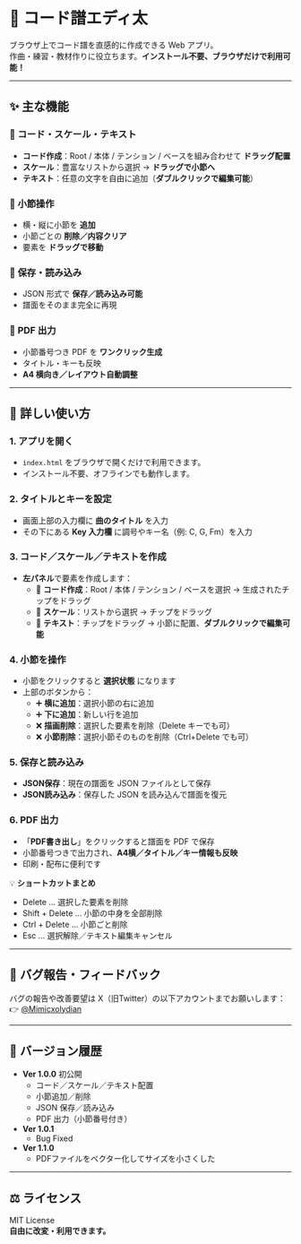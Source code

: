 # 🎵 コード譜エディ太

ブラウザ上でコード譜を直感的に作成できる Web アプリ。  
作曲・練習・教材作りに役立ちます。**インストール不要、ブラウザだけで利用可能！**

---

## ✨ 主な機能

### 🎼 **コード・スケール・テキスト**
- **コード作成**：Root / 本体 / テンション / ベースを組み合わせて **ドラッグ配置**  
- **スケール**：豊富なリストから選択 → **ドラッグで小節へ**  
- **テキスト**：任意の文字を自由に追加（**ダブルクリックで編集可能**）  

### 🧩 **小節操作**
- 横・縦に小節を **追加**  
- 小節ごとの **削除／内容クリア**  
- 要素を **ドラッグで移動**  

### 💾 **保存・読み込み**
- JSON 形式で **保存／読み込み可能**  
- 譜面をそのまま完全に再現  

### 📄 **PDF 出力**
- 小節番号つき PDF を **ワンクリック生成**  
- タイトル・キーも反映  
- **A4 横向き／レイアウト自動調整**  

---

## 🚀 **詳しい使い方**

### 1. アプリを開く
- `index.html` をブラウザで開くだけで利用できます。  
- インストール不要、オフラインでも動作します。  

### 2. タイトルとキーを設定
- 画面上部の入力欄に **曲のタイトル** を入力  
- その下にある **Key 入力欄** に調号やキー名（例: C, G, Fm）を入力  

### 3. コード／スケール／テキストを作成
- **左パネル**で要素を作成します：  
  - 🎼 **コード作成**：Root / 本体 / テンション / ベースを選択 → 生成されたチップをドラッグ  
  - 🎹 **スケール**：リストから選択 → チップをドラッグ  
  - 📝 **テキスト**：チップをドラッグ → 小節に配置、**ダブルクリックで編集可能**  

### 4. 小節を操作
- 小節をクリックすると **選択状態** になります  
- 上部のボタンから：  
  - ➕ **横に追加**：選択小節の右に追加  
  - ➕ **下に追加**：新しい行を追加  
  - ❌ **描画削除**：選択した要素を削除（Delete キーでも可）  
  - ❌ **小節削除**：選択小節そのものを削除（Ctrl+Delete でも可）  

### 5. 保存と読み込み
- **JSON保存**：現在の譜面を JSON ファイルとして保存  
- **JSON読み込み**：保存した JSON を読み込んで譜面を復元  

### 6. PDF 出力
- 「**PDF書き出し**」をクリックすると譜面を PDF で保存  
- 小節番号つきで出力され、**A4横／タイトル／キー情報も反映**  
- 印刷・配布に便利です  

💡 **ショートカットまとめ**
- Delete … 選択した要素を削除  
- Shift + Delete … 小節の中身を全部削除  
- Ctrl + Delete … 小節ごと削除  
- Esc … 選択解除／テキスト編集キャンセル  

---

## 🐞 **バグ報告・フィードバック**
バグの報告や改善要望は X（旧Twitter）の以下アカウントまでお願いします：  
👉 [@Mimicxolydian](https://x.com/Mimicxolydian)  

---

## 📜 **バージョン履歴**
- **Ver 1.0.0** 初公開  
  - コード／スケール／テキスト配置  
  - 小節追加／削除  
  - JSON 保存／読み込み  
  - PDF 出力（小節番号付き）
- **Ver 1.0.1**  
  - Bug Fixed
- **Ver 1.1.0**  
  - PDFファイルをベクター化してサイズを小さくした

---

## ⚖️ **ライセンス**
MIT License  
**自由に改変・利用できます。**
